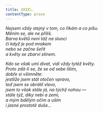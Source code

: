 ```yaml
---
title: XXIX\.
contentType: prose
---
```


<section>

_Nejsem vždy stejný v tom, co říkám a co píšu.  
Měním se, ale ne příliš.  
Barva květů není táž na slunci  
či když je pod mrakem  
nebo se začne šeřit  
a květy se zbarví stínem._

</section>

<section>

_Kdo se však umí dívat, vidí vždy tytéž květy.  
Proto zdá-li se, že se od sebe liším,  
dobře si všimněte:  
jestliže jsem stál otočen vpravo,  
teď jsem se obrátil vlevo,  
jsem to však stále já, na týchž nohou —  
stále týž, díky nebi a zemi,  
a mým bdělým očím a uším  
i jasné prostotě duše…_

</section>
